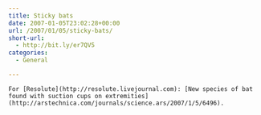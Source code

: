 ```yaml
---
title: Sticky bats
date: 2007-01-05T23:02:28+00:00
url: /2007/01/05/sticky-bats/
short-url:
  - http://bit.ly/er7QV5
categories:
  - General

---
```

<div class='microid-mailto+http:sha1:af7736338a53e1b69e56be43c2432a3566e5a425'>
  
    For [Resolute](http://resolute.livejournal.com): [New species of bat found with suction cups on extremities](http://arstechnica.com/journals/science.ars/2007/1/5/6496).
  
